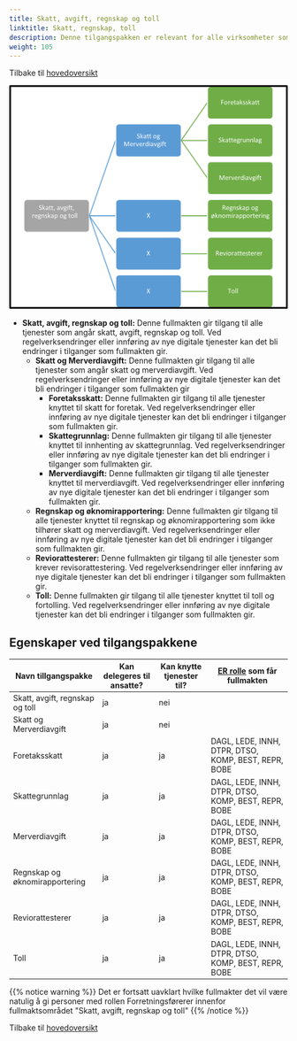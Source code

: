 ```yaml
---
title: Skatt, avgift, regnskap og toll
linktitle: Skatt, regnskap, toll
description: Denne tilgangspakken er relevant for alle virksomheter som betaler eller rapporterer inn informasjon knyttet til skatt, avgift regnskap og toll
weight: 105
---
```


Tilbake til [hovedoversikt](/authorization/modules/accessgroups/type-accessgroups/versjon-3/#oversikt-over-tilgangspakker)



![oversikt](sart.jpg "oversikt")


- **Skatt, avgift, regnskap og toll:** Denne fullmakten gir tilgang til alle tjenester som angår skatt, avgift, regnskap og toll. Ved regelverksendringer eller innføring av nye digitale tjenester kan det bli endringer i tilganger som fullmakten gir.
	- **Skatt og Merverdiavgift:** Denne fullmakten gir tilgang til alle tjenester  som angår skatt og merverdiavgift. Ved regelverksendringer eller innføring av nye digitale tjenester kan det bli endringer i tilganger som fullmakten gir
		- **Foretaksskatt:** Denne fullmakten gir tilgang til alle tjenester knyttet til skatt for foretak. Ved regelverksendringer eller innføring av nye digitale tjenester kan det bli endringer i tilganger som fullmakten gir.
		- **Skattegrunnlag:** Denne fullmakten gir tilgang til alle tjenester knyttet til innhenting av skattegrunnlag. Ved regelverksendringer eller innføring av nye digitale tjenester kan det bli endringer i tilganger som fullmakten gir.
		- **Merverdiavgift:** Denne fullmakten gir tilgang til alle tjenester knyttet til merverdiavgift. Ved regelverksendringer eller innføring av nye digitale tjenester kan det bli endringer i tilganger som fullmakten gir.
	- **Regnskap og øknomirapportering:** Denne fullmakten gir tilgang til alle tjenester knyttet til regnskap og øknomirapportering som ikke tilhører skatt og merverdiavgift. Ved regelverksendringer eller innføring av nye digitale tjenester kan det bli endringer i tilganger som fullmakten gir. 
	- **Reviorattesterer:** Denne fullmakten gir tilgang til alle tjenester som krever revisorattestering. Ved regelverksendringer eller innføring av nye digitale tjenester kan det bli endringer i tilganger som fullmakten gir. 
	- **Toll:** Denne fullmakten gir tilgang til alle tjenester knyttet til toll og fortolling. Ved regelverksendringer eller innføring av nye digitale tjenester kan det bli endringer i tilganger som fullmakten gir. 

## Egenskaper ved tilgangspakkene
|Navn tillgangspakke|Kan delegeres til ansatte?|Kan knytte tjenester til?|[ER rolle](/authorization/modules/accessgroups/register_er/#rolletyper-fra-enhetsregisteret) som får fullmakten|
|---|---|---|---|
|Skatt, avgift, regnskap og toll| ja|nei||
|Skatt og Merverdiavgift|ja|nei||
|Foretaksskatt|ja|ja|DAGL, LEDE, INNH, DTPR, DTSO, KOMP, BEST, REPR, BOBE|
|Skattegrunnlag|ja|ja|DAGL, LEDE, INNH, DTPR, DTSO, KOMP, BEST, REPR, BOBE|
|Merverdiavgift|ja|ja|DAGL, LEDE, INNH, DTPR, DTSO, KOMP, BEST, REPR, BOBE|
|Regnskap og øknomirapportering|ja|ja|DAGL, LEDE, INNH, DTPR, DTSO, KOMP, BEST, REPR, BOBE|
|Reviorattesterer|ja|ja|DAGL, LEDE, INNH, DTPR, DTSO, KOMP, BEST, REPR, BOBE|
|Toll|ja|ja|DAGL, LEDE, INNH, DTPR, DTSO, KOMP, BEST, REPR, BOBE|

{{% notice warning %}} Det er fortsatt uavklart hvilke fullmakter det vil være natulig å gi personer med rollen Forretningsførerer innenfor fullmaktsområdet "Skatt, avgift, regnskap og toll" {{% /notice %}}


Tilbake til [hovedoversikt](/authorization/modules/accessgroups/type-accessgroups/versjon-3/#oversikt-over-tilgangspakker)

[def]: sart.jpg
